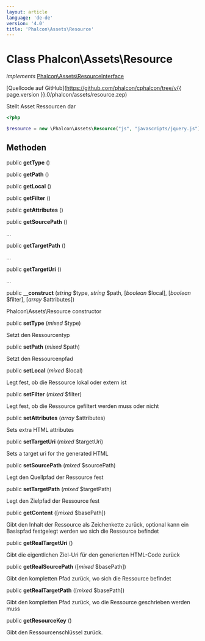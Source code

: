 ```yaml
---
layout: article
language: 'de-de'
version: '4.0'
title: 'Phalcon\Assets\Resource'
---
```

# Class **Phalcon\Assets\Resource**

*implements* [Phalcon\Assets\ResourceInterface](Phalcon_Assets_ResourceInterface)

[Quellcode auf GitHub](https://github.com/phalcon/cphalcon/tree/v{{ page.version }}.0/phalcon/assets/resource.zep)

Stellt Asset Ressourcen dar

```php
<?php

$resource = new \Phalcon\Assets\Resource("js", "javascripts/jquery.js");

```

## Methoden

public **getType** ()

public **getPath** ()

public **getLocal** ()

public **getFilter** ()

public **getAttributes** ()

public **getSourcePath** ()

...

public **getTargetPath** ()

...

public **getTargetUri** ()

...

public **__construct** (*string* $type, *string* $path, [*boolean* $local], [*boolean* $filter], [*array* $attributes])

Phalcon\Assets\Resource constructor

public **setType** (*mixed* $type)

Setzt den Ressourcentyp

public **setPath** (*mixed* $path)

Setzt den Ressourcenpfad

public **setLocal** (*mixed* $local)

Legt fest, ob die Ressource lokal oder extern ist

public **setFilter** (*mixed* $filter)

Legt fest, ob die Ressource gefiltert werden muss oder nicht

public **setAttributes** (*array* $attributes)

Sets extra HTML attributes

public **setTargetUri** (*mixed* $targetUri)

Sets a target uri for the generated HTML

public **setSourcePath** (*mixed* $sourcePath)

Legt den Quellpfad der Ressource fest

public **setTargetPath** (*mixed* $targetPath)

Legt den Zielpfad der Ressource fest

public **getContent** ([*mixed* $basePath])

Gibt den Inhalt der Ressource als Zeichenkette zurück, optional kann ein Basispfad festgelegt werden wo sich die Ressource befindet

public **getRealTargetUri** ()

Gibt die eigentlichen Ziel-Uri für den generierten HTML-Code zurück

public **getRealSourcePath** ([*mixed* $basePath])

Gibt den kompletten Pfad zurück, wo sich die Ressource befindet

public **getRealTargetPath** ([*mixed* $basePath])

Gibt den kompletten Pfad zurück, wo die Ressource geschrieben werden muss

public **getResourceKey** ()

Gibt den Ressourcenschlüssel zurück.
